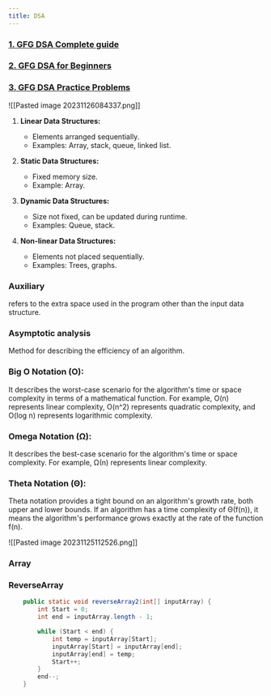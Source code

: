 ```yaml
---
title: DSA 
---
```


### [1. GFG DSA Complete guide](https://www.geeksforgeeks.org/learn-data-structures-and-algorithms-dsa-tutorial/)

### [2. GFG DSA for Beginners](https://www.geeksforgeeks.org/complete-guide-to-dsa-for-beginners/)

### [3. GFG DSA Practice Problems](https://www.geeksforgeeks.org/explore?page=1&sortBy=submissions&utm_source=geeksforgeeks&utm_medium=articles%20dsa_lp%20header_link_click&utm_campaign=practice%20tracker)


![[Pasted image 20231126084337.png]]

1. **Linear Data Structures:**
    
    - Elements arranged sequentially.
    - Examples: Array, stack, queue, linked list.
2. **Static Data Structures:**
    
    - Fixed memory size.
    - Example: Array.
3. **Dynamic Data Structures:**
    
    - Size not fixed, can be updated during runtime.
    - Examples: Queue, stack.
4. **Non-linear Data Structures:**
    
    - Elements not placed sequentially.
    - Examples: Trees, graphs.
### Auxiliary
refers to the extra space used in the program other than the input data structure.
### Asymptotic analysis
Method for describing the efficiency of an algorithm.
### Big O Notation (O):
It describes the worst-case scenario for the algorithm's time or space complexity in terms of a mathematical function. For example, O(n) represents linear complexity, O(n^2) represents quadratic complexity, and O(log n) represents logarithmic complexity.
### Omega Notation (Ω):
It describes the best-case scenario for the algorithm's time or space complexity. For example, Ω(n) represents linear complexity.
### Theta Notation (Θ):
Theta notation provides a tight bound on an algorithm's growth rate, both upper and lower bounds. If an algorithm has a time complexity of Θ(f(n)), it means the algorithm's performance grows exactly at the rate of the function f(n).

![[Pasted image 20231125112526.png]]
### Array

### ReverseArray
```java 
	public static void reverseArray2(int[] inputArray) {
		int Start = 0;
		int end = inputArray.length - 1;

		while (Start < end) {
			int temp = inputArray[Start];
			inputArray[Start] = inputArray[end];
			inputArray[end] = temp;
			Start++;
		}
		end--;
	}
```


